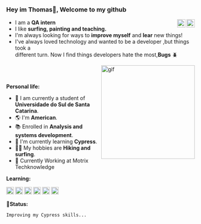 ### Hey im Thomas👋, Welcome to my github

<a href="https://github.com/Kazeshini3">
  <img align="right" alt="Github" width="22px" src="https://user-images.githubusercontent.com/50798883/196443439-71fee3b1-2665-451c-a8e0-9d322803b4f7.png" />
</a>
<a href="https://www.linkedin.com/in/thomas-pessoa-tech/">
  <img align="right" alt="Linkedin" width="22px" src="https://cdn.jsdelivr.net/gh/devicons/devicon/icons/linkedin/linkedin-original.svg" />
</a>

- I am a **QA intern** 
- I like **surfing, painting and teaching.** 
- I'm always looking for ways to **improve myself** and  **lear** new things!
- I've always loved technology and wanted to be a developer ,but things took a\
different turn. Now I find things developers hate the most,**Bugs** 🪲

<img align="right" alt="gif" width="250px" src="https://usagif.com/wp-content/uploads/gify/zero-two-3.gif" />
<br />
<br />

**Personal life:**

- 🏫 I am currently a student of **Universidade do Sul de Santa Catarina**.
- 🌎 I'm **American**.
- 📚 Enrolled in **Analysis and systems development**.
- 🌱 I'm currently learning **Cypress**. 
- 🏄‍♂️ My hobbies are **Hiking and surfing**.
- 🏢 Currently Working at Motrix Techknowledge



**Learning:**  

<code><img height="20" src="https://iconape.com/wp-content/files/gj/370774/svg/370774.svg"></code>
<code><img height="20" src="https://cdn.jsdelivr.net/gh/devicons/devicon/icons/javascript/javascript-original.svg"></code>
<code><img height="20" src="https://cdn.jsdelivr.net/gh/devicons/devicon/icons/css3/css3-original.svg"></code>
<code><img height="20" src="https://cdn.jsdelivr.net/gh/devicons/devicon/icons/html5/html5-original.svg"></code>
<code><img height="20" src="https://cdn.jsdelivr.net/gh/devicons/devicon/icons/git/git-original.svg"></code>
<code><img height="20" src="https://cdn.jsdelivr.net/gh/devicons/devicon/icons/vscode/vscode-original.svg"></code>
<br />




🗽**Status:**
<!--START_SECTION:waka-->

```text
Improving my Cypress skills...
```

<!--END_SECTION:waka-->

